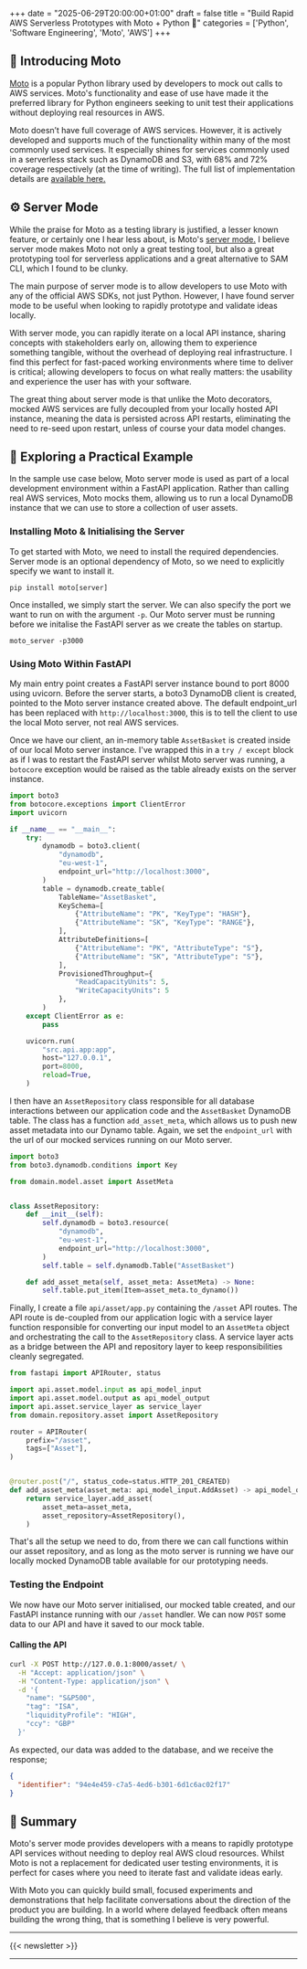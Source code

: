 +++
date = "2025-06-29T20:00:00+01:00"
draft = false
title = "Build Rapid AWS Serverless Prototypes with Moto + Python 🚀"
categories = ['Python', 'Software Engineering', 'Moto', 'AWS']
+++

## 👋 Introducing Moto

[Moto](https://docs.getmoto.org/en/latest/) is a popular Python library used by developers to mock out calls to AWS services. Moto's functionality and ease of use have made it the preferred library for Python engineers seeking to unit test their applications without deploying real resources in AWS.

Moto doesn’t have full coverage of AWS services. However, it is actively developed and supports much of the functionality within many of the most commonly used services. It especially shines for services commonly used in a serverless stack such as DynamoDB and S3, with 68% and 72% coverage respectively (at the time of writing). The full list of implementation details are [available here.](https://github.com/getmoto/moto/blob/master/IMPLEMENTATION_COVERAGE.md)

## ⚙️ Server Mode

While the praise for Moto as a testing library is justified, a lesser known feature, or certainly one I hear less about, is Moto's [server mode.](https://docs.getmoto.org/en/latest/docs/server_mode.html) I believe server mode makes Moto not only a great testing tool, but also a great prototyping tool for serverless applications and a great alternative to SAM CLI, which I found to be clunky.

The main purpose of server mode is to allow developers to use Moto with any of the official AWS SDKs, not just Python. However, I have found server mode to be useful when looking to rapidly prototype and validate ideas locally.

With server mode, you can rapidly iterate on a local API instance, sharing concepts with stakeholders early on, allowing them to experience something tangible, without the overhead of deploying real infrastructure. I find this perfect for fast-paced working environments where time to deliver is critical; allowing developers to focus on what really matters: the usability and experience the user has with your software.

The great thing about server mode is that unlike the Moto decorators, mocked AWS services are fully decoupled from your locally hosted API instance, meaning the data is persisted across API restarts, eliminating the need to re-seed upon restart, unless of course your data model changes.

## 👀 Exploring a Practical Example

In the sample use case below, Moto server mode is used as part of a local development environment within a FastAPI application. Rather than calling real AWS services, Moto mocks them, allowing us to run a local DynamoDB instance that we can use to store a collection of user assets.

### Installing Moto & Initialising the Server

To get started with Moto, we need to install the required dependencies. Server mode is an optional dependency of Moto, so we need to explicitly specify we want to install it.

```shell
pip install moto[server]
```

Once installed, we simply start the server. We can also specify the port we want to run on with the argument `-p`. Our Moto server must be running before we initalise the FastAPI server as we create the tables on startup.

```shell
moto_server -p3000
```

### Using Moto Within FastAPI

My main entry point creates a FastAPI server instance bound to port 8000 using uvicorn. Before the server starts, a boto3 DynamoDB client is created, pointed to the Moto server instance created above. The default endpoint_url has been replaced with `http://localhost:3000`, this is to tell the client to use the local Moto server, not real AWS services.

Once we have our client, an in-memory table `AssetBasket` is created inside of our local Moto server instance. I've wrapped this in a `try / except` block as if I was to restart the FastAPI server whilst Moto server was running, a `botocore` exception would be raised as the table already exists on the server instance.

```python
import boto3
from botocore.exceptions import ClientError
import uvicorn

if __name__ == "__main__":
    try:
        dynamodb = boto3.client(
            "dynamodb",
            "eu-west-1",
            endpoint_url="http://localhost:3000",
        )
        table = dynamodb.create_table(
            TableName="AssetBasket",
            KeySchema=[
                {"AttributeName": "PK", "KeyType": "HASH"},
                {"AttributeName": "SK", "KeyType": "RANGE"},
            ],
            AttributeDefinitions=[
                {"AttributeName": "PK", "AttributeType": "S"},
                {"AttributeName": "SK", "AttributeType": "S"},
            ],
            ProvisionedThroughput={
                "ReadCapacityUnits": 5,
                "WriteCapacityUnits": 5
            },
        )
    except ClientError as e:
        pass

    uvicorn.run(
        "src.api.app:app",
        host="127.0.0.1",
        port=8000,
        reload=True,
    )
```

I then have an `AssetRepository` class responsible for all database interactions between our application code and the `AssetBasket` DynamoDB table. The class has a function `add_asset_meta`, which allows us to push new asset metadata into our Dynamo table. Again, we set the `endpoint_url` with the url of our mocked services running on our Moto server.

```python
import boto3
from boto3.dynamodb.conditions import Key

from domain.model.asset import AssetMeta


class AssetRepository:
    def __init__(self):
        self.dynamodb = boto3.resource(
            "dynamodb",
            "eu-west-1",
            endpoint_url="http://localhost:3000",
        )
        self.table = self.dynamodb.Table("AssetBasket")

    def add_asset_meta(self, asset_meta: AssetMeta) -> None:
        self.table.put_item(Item=asset_meta.to_dynamo())
```

Finally, I create a file `api/asset/app.py` containing the `/asset` API routes. The API route is de-coupled from our application logic with a service layer function responsible for converting our input model to an `AssetMeta` object and orchestrating the call to the `AssetRepository` class. A service layer acts as a bridge between the API and repository layer to keep responsibilities cleanly segregated.

```python
from fastapi import APIRouter, status

import api.asset.model.input as api_model_input
import api.asset.model.output as api_model_output
import api.asset.service_layer as service_layer
from domain.repository.asset import AssetRepository

router = APIRouter(
    prefix="/asset",
    tags=["Asset"],
)


@router.post("/", status_code=status.HTTP_201_CREATED)
def add_asset_meta(asset_meta: api_model_input.AddAsset) -> api_model_output.AssetMetaResponse:
    return service_layer.add_asset(
        asset_meta=asset_meta,
        asset_repository=AssetRepository(),
    )
```

That's all the setup we need to do, from there we can call functions within our asset repository, and as long as the moto server is running we have our locally mocked DynamoDB table available for our prototyping needs.

### Testing the Endpoint

We now have our Moto server initialised, our mocked table created, and our FastAPI instance running with our `/asset` handler. We can now `POST` some data to our API and have it saved to our mock table.

#### Calling the API
```bash
curl -X POST http://127.0.0.1:8000/asset/ \
  -H "Accept: application/json" \
  -H "Content-Type: application/json" \
  -d '{
    "name": "S&P500",
    "tag": "ISA",
    "liquidityProfile": "HIGH",
    "ccy": "GBP"
  }'
```

As expected, our data was added to the database, and we receive the response;

```json
{
  "identifier": "94e4e459-c7a5-4ed6-b301-6d1c6ac02f17"
}
```

## 📝 Summary

Moto's server mode provides developers with a means to rapidly prototype API services without needing to deploy real AWS cloud resources. Whilst Moto is not a replacement for dedicated user testing environments, it is perfect for cases where you need to iterate fast and validate ideas early. 

With Moto you can quickly build small, focused experiments and demonstrations that help facilitate conversations about the direction of the product you are building. In a world where delayed feedback often means building the wrong thing, that is something I believe is very powerful.

---

{{< newsletter >}}

---
